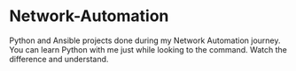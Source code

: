 # Network-Automation
Python and Ansible projects done during my Network Automation journey.
 You can learn Python with me just while looking to the command.
 Watch the difference and understand.
